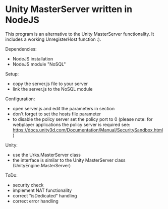 Unity MasterServer written in NodeJS
=================

This program is an alternative to the Unity MasterServer functionality. It includes a working UnregisterHost function :).

Dependencies:
- NodeJS installation
- NodeJS module "NoSQL" 

Setup:
- copy the server.js file to your server
- link the server.js to the NoSQL module

Configuration:
- open server.js and edit the parameters in <config> section
- don't forget to set the hosts file parameter
- to disable the policy server set the policy port to 0 (please note: for webplayer applications the policy server is required see: https://docs.unity3d.com/Documentation/Manual/SecuritySandbox.html)

Unity:
- use the Urks.MasterServer class
- the interface is similar to the Unity MasterServer class (UnityEngine.MasterServer)

ToDo:
- security check
- implement NAT functionality
- correct "isDedicated" handling
- correct error handling
